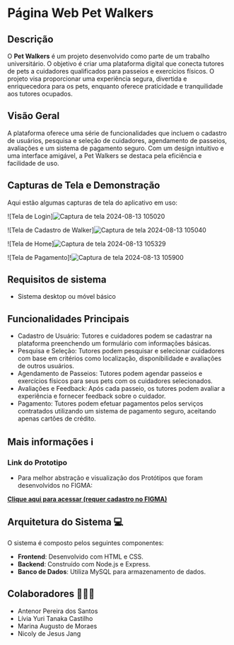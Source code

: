 # Página Web Pet Walkers

## Descrição
O **Pet Walkers** é um projeto desenvolvido como parte de um trabalho universitário. O objetivo é criar uma plataforma digital que conecta tutores de pets a cuidadores qualificados para passeios e exercícios físicos. O projeto visa proporcionar uma experiência segura, divertida e enriquecedora para os pets, enquanto oferece praticidade e tranquilidade aos tutores ocupados.

## Visão Geral
A plataforma oferece uma série de funcionalidades que incluem o cadastro de usuários, pesquisa e seleção de cuidadores, agendamento de passeios, avaliações e um sistema de pagamento seguro. Com um design intuitivo e uma interface amigável, a Pet Walkers se destaca pela eficiência e facilidade de uso.

## Capturas de Tela e Demonstração
Aqui estão algumas capturas de tela do aplicativo em uso:

![Tela de Login]![Captura de tela 2024-08-13 105020](https://github.com/user-attachments/assets/2b4e07ce-765e-4855-8167-cfadf147c9a8)

![Tela de Cadastro de Walker]![Captura de tela 2024-08-13 105040](https://github.com/user-attachments/assets/8c901f7c-821a-49ba-bdab-29c05729aaa0)

![Tela de Home]![Captura de tela 2024-08-13 105329](https://github.com/user-attachments/assets/f73c51a1-95a8-419e-98e5-3034ef020949)

![Tela de Pagamento]!![Captura de tela 2024-08-13 105900](https://github.com/user-attachments/assets/818726ca-b2f1-4a42-970a-ad9068aec24f)


## Requisitos de sistema
* Sistema desktop ou móvel básico

## Funcionalidades Principais
* Cadastro de Usuário: Tutores e cuidadores podem se cadastrar na plataforma preenchendo um formulário com informações básicas.
* Pesquisa e Seleção: Tutores podem pesquisar e selecionar cuidadores com base em critérios como localização, disponibilidade e avaliações de outros usuários.
* Agendamento de Passeios: Tutores podem agendar passeios e exercícios físicos para seus pets com os cuidadores selecionados.
* Avaliações e Feedback: Após cada passeio, os tutores podem avaliar a experiência e fornecer feedback sobre o cuidador.
* Pagamento: Tutores podem efetuar pagamentos pelos serviços contratados utilizando um sistema de pagamento seguro, aceitando apenas cartões de crédito.


## Mais informações ℹ️
### Link do Prototipo
* Para melhor abstração e visualização dos Protótipos que foram desenvolvidos no FIGMA:

[**Clique aqui para acessar (requer cadastro no FIGMA)**](https://www.figma.com/design/aXU1wVdHDUHJc27WbSaT5K/Untitled?node-id=0-1&t=Cl6PrtSZ818R5JIA-1)


## Arquitetura do Sistema 💻
O sistema é composto pelos seguintes componentes:
- **Frontend**: Desenvolvido com HTML e CSS.
- **Backend**: Construído com Node.js e Express.
- **Banco de Dados**: Utiliza MySQL para armazenamento de dados.

## Colaboradores 👩🏻‍💻
* Antenor Pereira dos Santos
* Lívia Yuri Tanaka Castilho
* Marina Augusto de Moraes
* Nicoly de Jesus Jang

